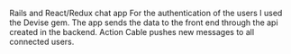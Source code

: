 Rails and React/Redux chat app
For the authentication of the users I used the Devise gem.
The app sends the data to the front end through the api created in the backend.
Action Cable pushes new messages to all connected users.



